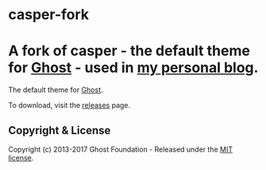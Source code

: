 # casper-fork

A fork of casper - the default theme for [Ghost](http://github.com/tryghost/ghost/) - used in [my personal blog](http://blog.gldraphael.com).
=======
The default theme for [Ghost](http://github.com/tryghost/ghost/).

To download, visit the [releases](https://github.com/TryGhost/Casper/releases) page.

## Copyright & License

Copyright (c) 2013-2017 Ghost Foundation - Released under the [MIT license](LICENSE).
